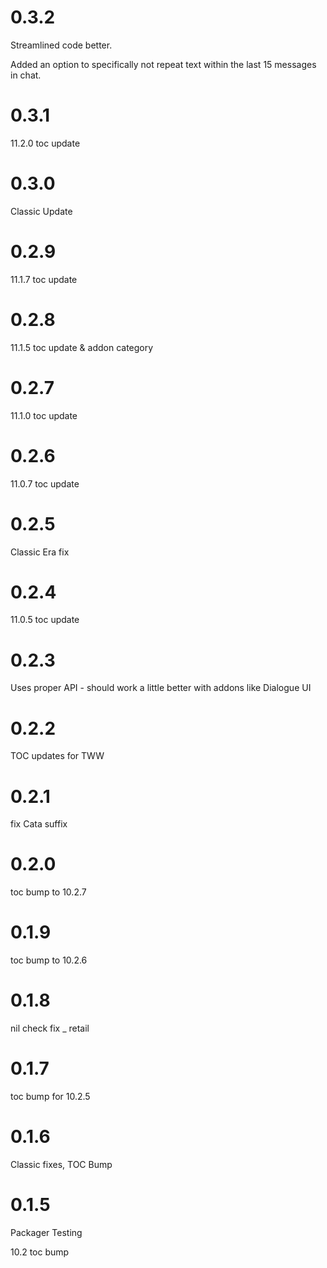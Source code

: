 # 0.3.2

Streamlined code better.

Added an option to specifically not repeat text within the last 15 messages in chat.

# 0.3.1

11.2.0 toc update

# 0.3.0

Classic Update

# 0.2.9

11.1.7 toc update

# 0.2.8

11.1.5 toc update & addon category

# 0.2.7

11.1.0 toc update

# 0.2.6

11.0.7 toc update

# 0.2.5

Classic Era fix

# 0.2.4

11.0.5 toc update

# 0.2.3

Uses proper API - should work a little better with addons like Dialogue UI

# 0.2.2

TOC updates for TWW

# 0.2.1

fix Cata suffix

# 0.2.0

toc bump to 10.2.7

# 0.1.9

toc bump to 10.2.6

# 0.1.8

nil check fix _ retail

# 0.1.7

toc bump for 10.2.5

# 0.1.6

Classic fixes, TOC Bump

# 0.1.5

Packager Testing

10.2 toc bump